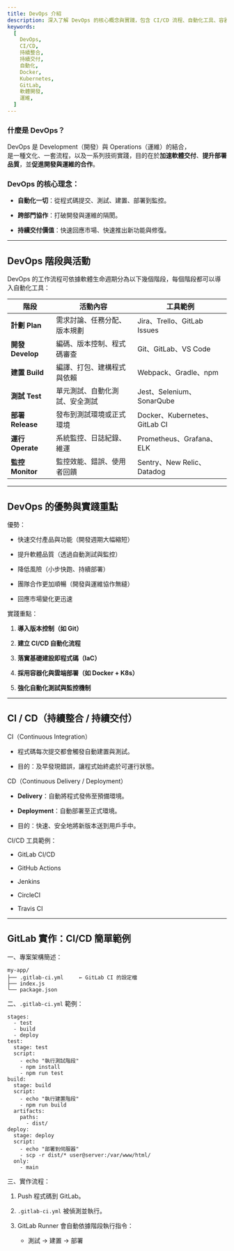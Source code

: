 ```yaml
---
title: DevOps 介紹
description: 深入了解 DevOps 的核心概念與實踐，包含 CI/CD 流程、自動化工具、容器化部署、監控機制等現代軟體開發必備知識
keywords:
  [
    DevOps,
    CI/CD,
    持續整合,
    持續交付,
    自動化,
    Docker,
    Kubernetes,
    GitLab,
    軟體開發,
    運維,
  ]
---
```


### 什麼是 DevOps？

DevOps 是 Development（開發）與 Operations（運維）的結合，\
是一種文化、一套流程，以及一系列技術實踐，目的在於**加速軟體交付**、**提升部署品質**，並**促進開發與運維的合作**。

### DevOps 的核心理念：

- **自動化一切**：從程式碼提交、測試、建置、部署到監控。

- **跨部門協作**：打破開發與運維的隔閡。

- **持續交付價值**：快速回應市場、快速推出新功能與修復。

---

## DevOps 階段與活動

DevOps 的工作流程可依據軟體生命週期分為以下幾個階段，每個階段都可以導入自動化工具：

| 階段             | 活動內容                       | 工具範例                      |
| ---------------- | ------------------------------ | ----------------------------- |
| **計劃 Plan**    | 需求討論、任務分配、版本規劃   | Jira、Trello、GitLab Issues   |
| **開發 Develop** | 編碼、版本控制、程式碼審查     | Git、GitLab、VS Code          |
| **建置 Build**   | 編譯、打包、建構程式與依賴     | Webpack、Gradle、npm          |
| **測試 Test**    | 單元測試、自動化測試、安全測試 | Jest、Selenium、SonarQube     |
| **部署 Release** | 發布到測試環境或正式環境       | Docker、Kubernetes、GitLab CI |
| **運行 Operate** | 系統監控、日誌紀錄、維運       | Prometheus、Grafana、ELK      |
| **監控 Monitor** | 監控效能、錯誤、使用者回饋     | Sentry、New Relic、Datadog    |

---

## DevOps 的優勢與實踐重點

優勢：

- 快速交付產品與功能（開發週期大幅縮短）

- 提升軟體品質（透過自動測試與監控）

- 降低風險（小步快跑、持續部署）

- 團隊合作更加順暢（開發與運維協作無縫）

- 回應市場變化更迅速

實踐重點：

1. **導入版本控制（如 Git）**

2. **建立 CI/CD 自動化流程**

3. **落實基礎建設即程式碼（IaC）**

4. **採用容器化與雲端部署（如 Docker + K8s）**

5. **強化自動化測試與監控機制**

---

## CI / CD（持續整合 / 持續交付）

CI（Continuous Integration）

- 程式碼每次提交都會觸發自動建置與測試。

- 目的：及早發現錯誤，讓程式始終處於可運行狀態。

CD（Continuous Delivery / Deployment）

- **Delivery**：自動將程式發佈至預備環境。

- **Deployment**：自動部署至正式環境。

- 目的：快速、安全地將新版本送到用戶手中。

CI/CD 工具範例：

- GitLab CI/CD

- GitHub Actions

- Jenkins

- CircleCI

- Travis CI

---

## GitLab 實作：CI/CD 簡單範例

一、專案架構簡述：

```
my-app/
├── .gitlab-ci.yml     ← GitLab CI 的設定檔
├── index.js
└── package.json
```

二、`.gitlab-ci.yml` 範例：

```
stages:
  - test
  - build
  - deploy
test:
  stage: test
  script:
    - echo "執行測試階段"
    - npm install
    - npm run test
build:
  stage: build
  script:
    - echo "執行建置階段"
    - npm run build
  artifacts:
    paths:
      - dist/
deploy:
  stage: deploy
  script:
    - echo "部署到伺服器"
    - scp -r dist/* user@server:/var/www/html/
  only:
    - main
```

三、實作流程：

1. Push 程式碼到 GitLab。

2. `.gitlab-ci.yml` 被偵測並執行。

3. GitLab Runner 會自動依據階段執行指令：

   - 測試 → 建置 → 部署
